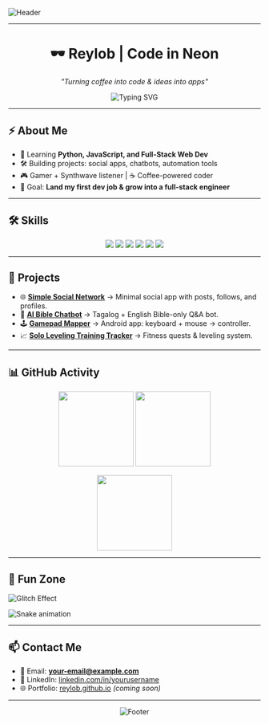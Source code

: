 <!-- Neon cyberpunk header -->
![Header](https://capsule-render.vercel.app/api?type=waving&color=0:ff00ff,100:00ffff&height=220&section=header&text=Reylob%20👾&fontSize=50&fontColor=0d0d0d&animation=twinkling&fontAlignY=35)

---

<div align="center">

# 🕶️ Reylob | Code in Neon  

*"Turning coffee into code & ideas into apps"*  

![Typing SVG](https://readme-typing-svg.herokuapp.com?font=Share+Tech+Mono&size=22&duration=3000&pause=1000&color=00FFFF&center=true&vCenter=true&width=500&lines=Developer+%7C+Dreamer+%7C+Builder;Cyberpunk+Vibes+Only;hire(reylob)+)

</div>

---

## ⚡ About Me
- 🌱 Learning **Python, JavaScript, and Full-Stack Web Dev**  
- 🛠 Building projects: social apps, chatbots, automation tools  
- 🎮 Gamer + Synthwave listener | ☕ Coffee-powered coder  
- 🎯 Goal: **Land my first dev job & grow into a full-stack engineer**  

---

## 🛠 Skills
<p align="center">
<img src="https://img.shields.io/badge/Python-ff00ff?style=for-the-badge&logo=python&logoColor=white"/>
<img src="https://img.shields.io/badge/JavaScript-00ffff?style=for-the-badge&logo=javascript&logoColor=black"/>
<img src="https://img.shields.io/badge/HTML5-ff00ff?style=for-the-badge&logo=html5&logoColor=black"/>
<img src="https://img.shields.io/badge/CSS3-00ffff?style=for-the-badge&logo=css3&logoColor=black"/>
<img src="https://img.shields.io/badge/Node.js-ff00ff?style=for-the-badge&logo=node.js&logoColor=white"/>
<img src="https://img.shields.io/badge/Git-00ffff?style=for-the-badge&logo=git&logoColor=black"/>
</p>

---

## 💼 Projects
- 🌐 **[Simple Social Network](#)** → Minimal social app with posts, follows, and profiles.  
- 🤖 **[AI Bible Chatbot](#)** → Tagalog + English Bible-only Q&A bot.  
- 🕹 **[Gamepad Mapper](#)** → Android app: keyboard + mouse → controller.  
- 📈 **[Solo Leveling Training Tracker](#)** → Fitness quests & leveling system.  

---

## 📊 GitHub Activity
<p align="center">
<img src="https://github-readme-stats.vercel.app/api?username=reylob&show_icons=true&bg_color=0d0d0d&title_color=ff00ff&icon_color=00ffff&text_color=ffffff&hide_border=true" height="150"/>
<img src="https://github-readme-stats.vercel.app/api/top-langs/?username=reylob&layout=compact&bg_color=0d0d0d&title_color=00ffff&text_color=ffffff&hide_border=true" height="150"/>
</p>  

<p align="center">
<img src="https://github-readme-streak-stats.herokuapp.com/?user=reylob&background=0d0d0d&ring=ff00ff&fire=00ffff&currStreakLabel=ffffff&hide_border=true" height="150"/>
</p>

---

## 🎨 Fun Zone
![Glitch Effect](https://readme-typing-svg.herokuapp.com?font=VT323&size=25&duration=2000&pause=1000&color=FF00FF&background=000000&center=true&vCenter=true&width=500&lines=Access+Granted...;Loading+Projects...;Welcome+to+Reylob's+Cyber+Hub)  

![Snake animation](https://github.com/reylob/reylob/blob/output/github-contribution-grid-snake.svg)

---

## 📫 Contact Me
- 📧 Email: **your-email@example.com**  
- 💼 LinkedIn: [linkedin.com/in/yourusername](#)  
- 🌐 Portfolio: [reylob.github.io](#) *(coming soon)*  

---

<div align="center">

![Footer](https://capsule-render.vercel.app/api?type=waving&color=0:00ffff,100:ff00ff&height=120&section=footer)

</div>